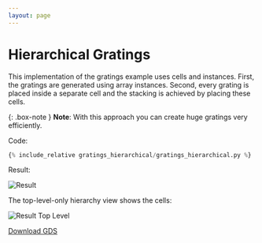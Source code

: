 ```yaml
---
layout: page
---
```


# Hierarchical Gratings

This implementation of the gratings example uses
cells and instances. First, the gratings are generated using
array instances. Second, every grating is placed inside
a separate cell and the stacking is achieved by placing
these cells.

{: .box-note }
**Note**: With this approach you can create huge gratings very
efficiently.

Code:

```python
{% include_relative gratings_hierarchical/gratings_hierarchical.py %}
```

Result:

![Result](gratings_hierarchical.png)

The top-level-only hierarchy view shows the cells:

![Result Top Level](gratings_hierarchical_cells.png)

[Download GDS](gratings_hierarchical.gds)

